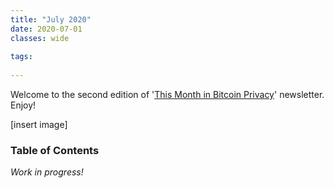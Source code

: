 ```yaml
---
title: "July 2020"
date: 2020-07-01
classes: wide
  
tags:
  
---
```


Welcome to the second edition of '[This Month in Bitcoin Privacy](https://enegnei.github.io/This-Month-In-Bitcoin-Privacy/about/)' newsletter. Enjoy!

[insert image]

### Table of Contents

*Work in progress!*
